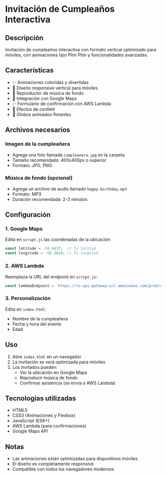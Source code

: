 # Invitación de Cumpleaños Interactiva

## Descripción
Invitación de cumpleaños interactiva con formato vertical optimizado para móviles, con animaciones tipo Plim Plim y funcionalidades avanzadas.

## Características
- ✨ Animaciones coloridas y divertidas
- 📱 Diseño responsive vertical para móviles
- 🎵 Reproductor de música de fondo
- 📍 Integración con Google Maps
- ✅ Formulario de confirmación con AWS Lambda
- 🎊 Efectos de confetti
- 🎈 Globos animados flotantes

## Archivos necesarios

### Imagen de la cumpleañera
- Agrega una foto llamada `cumpleanera.jpg` en la carpeta
- Tamaño recomendado: 400x400px o superior
- Formato: JPG, PNG

### Música de fondo (opcional)
- Agrega un archivo de audio llamado `happy-birthday.mp3`
- Formato: MP3
- Duración recomendada: 2-3 minutos

## Configuración

### 1. Google Maps
Edita en `script.js` las coordenadas de la ubicación:
```javascript
const latitude = -34.6037;  // Tu latitud
const longitude = -58.3816; // Tu longitud
```

### 2. AWS Lambda
Reemplaza la URL del endpoint en `script.js`:
```javascript
const lambdaEndpoint = 'https://tu-api-gateway-url.amazonaws.com/prod/confirm-attendance';
```

### 3. Personalización
Edita en `index.html`:
- Nombre de la cumpleañera
- Fecha y hora del evento
- Edad

## Uso
1. Abre `index.html` en un navegador
2. La invitación se verá optimizada para móviles
3. Los invitados pueden:
   - Ver la ubicación en Google Maps
   - Reproducir música de fondo
   - Confirmar asistencia (se envía a AWS Lambda)

## Tecnologías utilizadas
- HTML5
- CSS3 (Animaciones y Flexbox)
- JavaScript (ES6+)
- AWS Lambda (para confirmaciones)
- Google Maps API

## Notas
- Las animaciones están optimizadas para dispositivos móviles
- El diseño es completamente responsive
- Compatible con todos los navegadores modernos